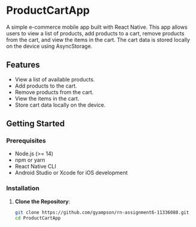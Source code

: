 
# ProductCartApp

A simple e-commerce mobile app built with React Native. This app allows users to view a list of products, add products to a cart, remove products from the cart, and view the items in the cart. The cart data is stored locally on the device using AsyncStorage.


## Features

- View a list of available products.
- Add products to the cart.
- Remove products from the cart.
- View the items in the cart.
- Store cart data locally on the device.

## Getting Started

### Prerequisites

- Node.js (>= 14)
- npm or yarn
- React Native CLI
- Android Studio or Xcode for iOS development

### Installation

1. **Clone the Repository**:
   ```bash
   git clone https://github.com/gyampson/rn-assignment6-11336088.git
   cd ProductCartApp
